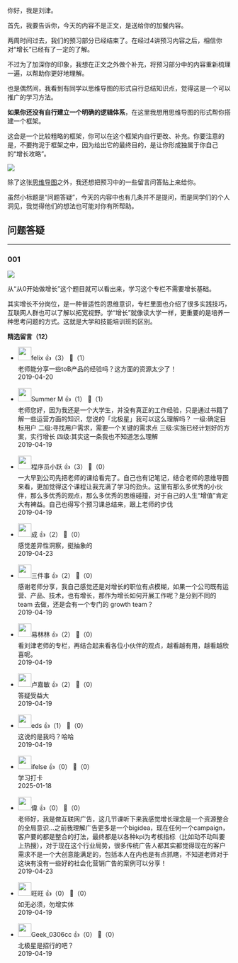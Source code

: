 你好，我是刘津。

首先，我要告诉你，今天的内容不是正文，是送给你的加餐内容。

两周时间过去，我们的预习部分已经结束了。在经过4讲预习内容之后，相信你对“增长”已经有了一定的了解。

不过为了加深你的印象，我想在正文之外做个补充，将预习部分中的内容重新梳理一遍，以帮助你更好地理解。

也是偶然间，我看到有同学以思维导图的形式自行总结知识点，觉得这是一个可以推广的学习方法。

**如果你还没有自行建立一个明确的逻辑体系**，在这里我想用思维导图的形式帮你搭建一个框架。

这会是一个比较粗略的框架，你可以在这个框架内自行更改、补充。你要注意的是，不要拘泥于框架之中，因为给出它的最终目的，是让你形成独属于你自己的“增长攻略”。

![](https://static001.geekbang.org/resource/image/cd/23/cde31a7a7fd22fb7aa23b2f9b8f67523.png?wh=1883%2A2079)

除了这张[思维导图](https://static001.geekbang.org/resource/image/cd/23/cde31a7a7fd22fb7aa23b2f9b8f67523.png?wh=1883%2A2079)之外，我还想把预习中的一些留言问答贴上来给你。

虽然小标题是“问题答疑”，今天的内容中也有几条并不是提问，而是同学们的个人洞见，我觉得他们的想法也可能对你有所帮助。

## 问题答疑

* * *

### 001

![](https://static001.geekbang.org/resource/image/56/1f/56565875a3691275bfab07a5fa0e791f.jpg?wh=1125%2A391)

从“从0开始做增长”这个题目就可以看出来，学习这个专栏不需要增长基础。

其实增长不分岗位，是一种普适性的思维意识，专栏里面也介绍了很多实践技巧，互联网人群也可以了解以拓宽视野。学“增长”就像读大学一样，更重要的是培养一种思考问题的方式。这就是大学和技能培训班的区别。
<div><strong>精选留言（12）</strong></div><ul>
<li><img src="https://static001.geekbang.org/account/avatar/00/10/92/cd/d39e568c.jpg" width="30px"><span>felix</span> 👍（3） 💬（1）<div>老师能分享一些toB产品的经验吗？这方面的资源太少了！</div>2019-04-20</li><br/><li><img src="https://static001.geekbang.org/account/avatar/00/16/2d/08/3ec0ff12.jpg" width="30px"><span>Summer M</span> 👍（1） 💬（1）<div>老师您好，因为我还是一个大学生，并没有真正的工作经验，只是通过书籍了解一些运营方面的知识，您说的「北极星」我可以这么理解吗？
一级:确定目标用户
二级:寻找用户需求，需要一个关键的需求点
三级:实施已经计划好的方案，实行增长
四级:其实这一条我也不知道怎么理解
</div>2019-04-19</li><br/><li><img src="https://static001.geekbang.org/account/avatar/00/0f/7e/bb/947c329a.jpg" width="30px"><span>程序员小跃</span> 👍（3） 💬（0）<div>一大早到公司先把老师的课给看完了。自己也有记笔记，结合老师的思维导图来看，更加觉得这个课程让我充满了学习的劲头。这里有那么多优秀的小伙伴，那么多优秀的观点，那么多优秀的思维碰撞，对于自己的人生“增值”肯定大有裨益。自己也得写个预习课总结来，跟上老师的步伐</div>2019-04-19</li><br/><li><img src="https://static001.geekbang.org/account/avatar/00/10/15/11/abb7bfe3.jpg" width="30px"><span>成</span> 👍（2） 💬（0）<div>感觉差异性洞察，挺抽象的</div>2019-04-23</li><br/><li><img src="https://static001.geekbang.org/account/avatar/00/10/1c/4b/2e5df06f.jpg" width="30px"><span>三件事</span> 👍（2） 💬（0）<div>感谢老师分享，我自己感觉还是对增长的职位有点模糊，如果一个公司既有运营、产品、技术，也有增长，那作为增长如何开展工作呢？是分到不同的 team 去做，还是会有一个专门的 growth team？</div>2019-04-19</li><br/><li><img src="https://static001.geekbang.org/account/avatar/00/10/04/ec/0539c89d.jpg" width="30px"><span>易林林</span> 👍（2） 💬（0）<div>看刘津老师的专栏，再结合起来看各位小伙伴的观点，越看越有用，越看越欣喜呢。</div>2019-04-19</li><br/><li><img src="https://static001.geekbang.org/account/avatar/00/13/bd/66/bf0cfd22.jpg" width="30px"><span>卢嘉敏</span> 👍（2） 💬（0）<div>答疑受益大</div>2019-04-19</li><br/><li><img src="https://static001.geekbang.org/account/avatar/00/16/b9/b9/6e1e8e49.jpg" width="30px"><span>eds</span> 👍（1） 💬（0）<div>这说的是我吗？哈哈</div>2019-04-19</li><br/><li><img src="https://static001.geekbang.org/account/avatar/00/26/eb/d7/90391376.jpg" width="30px"><span>ifelse</span> 👍（0） 💬（0）<div>学习打卡</div>2025-01-18</li><br/><li><img src="https://static001.geekbang.org/account/avatar/00/16/d9/ce/0c00bc43.jpg" width="30px"><span>偉</span> 👍（0） 💬（0）<div>老师好，我是做互联网广告，这几节课听下来我感觉增长理念是一个资源整合的全局意识…之前我理解广告更多是一个bigidea，现在任何一个campaign，客户要的都是整合的打法，最终都是以各种kpi为考核指标（比如动不动叫要上热搜），对于现在这个行业局势，很多传统广告人都其实都觉得现在的客户需求不是一个大创意能满足的，包括本人在内也是有点抓瞎，不知道老师对于这块有没有一些好的社会化营销广告的案例可以分享！</div>2019-04-23</li><br/><li><img src="https://static001.geekbang.org/account/avatar/00/12/85/bf/5c5e86bb.jpg" width="30px"><span>旺旺</span> 👍（0） 💬（0）<div>如无必须，勿增实体</div>2019-04-19</li><br/><li><img src="http://thirdwx.qlogo.cn/mmopen/vi_32/H5r1zZbXejrVrCDvH3hvibZ3icpGUua2fiaczARR9myYBMyAX5dO5EribA2JWpdZaB3ia3Qsr5wj1ubWJzZQFjpr0KQ/132" width="30px"><span>Geek_0306cc</span> 👍（0） 💬（0）<div>北极星是招行的吧？</div>2019-04-19</li><br/>
</ul>